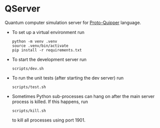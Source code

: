 # QServer

Quantum computer simulation server for
[Proto-Quipper](https://gitlab.com/frank-peng-fu/dpq-remake) language.

- To set up a virtual environment run
    ```
    python -m venv .venv
    source .venv/bin/activate
    pip install -r requirements.txt
    ```

- To start the development server run
    ```
    scripts/dev.sh
    ```

- To run the unit tests (after starting the dev server) run
    ```
    scripts/test.sh
    ```

- Sometimes Python sub-processes can hang on after the main server process
is killed. If this happens, run
    ```
    scripts/kill.sh
    ```
    to kill all processes using port 1901.